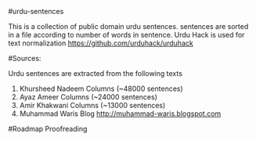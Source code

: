 #urdu-sentences

This is a collection of public domain urdu sentences. sentences are sorted in a file according to number of words in sentence.
Urdu Hack is used for text normalization https://github.com/urduhack/urduhack

#Sources:

Urdu sentences are extracted from the following texts
1. Khursheed Nadeem Columns (~48000 sentences)
2. Ayaz Ameer Columns (~24000 sentences)
4. Amir Khakwani Columns (~13000 sentences)
3. Muhammad Waris Blog http://muhammad-waris.blogspot.com

#Roadmap
Proofreading
